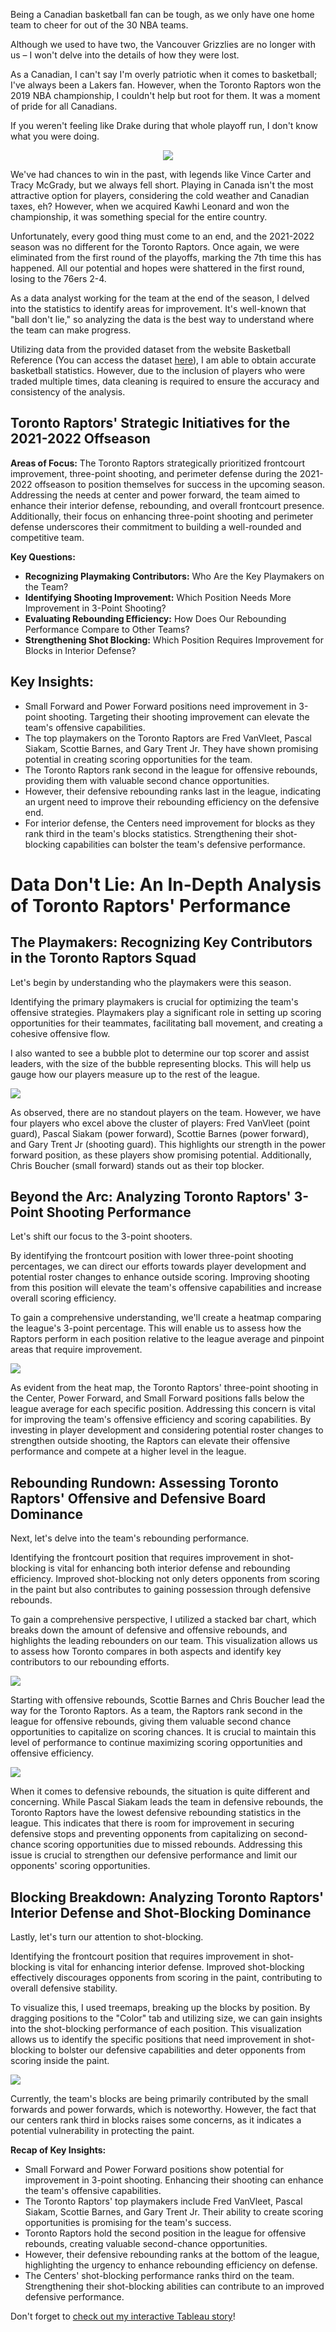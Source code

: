 Being a Canadian basketball fan can be tough, as we only have one home team to cheer for out of the 30 NBA teams. 

Although we used to have two, the Vancouver Grizzlies are no longer with us – I won't delve into the details of how they were lost. 

As a Canadian, I can't say I'm overly patriotic when it comes to basketball; I've always been a Lakers fan. However, when the Toronto Raptors won the 2019 NBA championship, I couldn't help but root for them. It was a moment of pride for all Canadians. 

If you weren't feeling like Drake during that whole playoff run, I don't know what you were doing.

<div style="text-align: center;">
<img src="images/Drake Gif.gif?raw=true"/>
</div>

We've had chances to win in the past, with legends like Vince Carter and Tracy McGrady, but we always fell short. Playing in Canada isn't the most attractive option for players, considering the cold weather and Canadian taxes, eh? However, when we acquired Kawhi Leonard and won the championship, it was something special for the entire country.

Unfortunately, every good thing must come to an end, and the 2021-2022 season was no different for the Toronto Raptors. Once again, we were eliminated from the first round of the playoffs, marking the 7th time this has happened. All our potential and hopes were shattered in the first round, losing to the 76ers 2-4.

As a data analyst working for the team at the end of the season, I delved into the statistics to identify areas for improvement. It's well-known that "ball don't lie," so analyzing the data is the best way to understand where the team can make progress.

Utilizing data from the provided dataset from the website Basketball Reference (You can access the dataset [here](https://www.basketball-reference.com/leagues/NBA_2022_totals.html)), I am able to obtain accurate basketball statistics. However, due to the inclusion of players who were traded multiple times, data cleaning is required to ensure the accuracy and consistency of the analysis.

## Toronto Raptors' Strategic Initiatives for the 2021-2022 Offseason
**Areas of Focus:**
The Toronto Raptors strategically prioritized frontcourt improvement, three-point shooting, and perimeter defense during the 2021-2022 offseason to position themselves for success in the upcoming season. Addressing the needs at center and power forward, the team aimed to enhance their interior defense, rebounding, and overall frontcourt presence. Additionally, their focus on enhancing three-point shooting and perimeter defense underscores their commitment to building a well-rounded and competitive team.

**Key Questions:**
- **Recognizing Playmaking Contributors:** Who Are the Key Playmakers on the Team?
- **Identifying Shooting Improvement:** Which Position Needs More Improvement in 3-Point Shooting?
- **Evaluating Rebounding Efficiency:** How Does Our Rebounding Performance Compare to Other Teams?
- **Strengthening Shot Blocking:** Which Position Requires Improvement for Blocks in Interior Defense?

## Key Insights:
- Small Forward and Power Forward positions need improvement in 3-point shooting. Targeting their shooting improvement can elevate the team's offensive capabilities.
- The top playmakers on the Toronto Raptors are Fred VanVleet, Pascal Siakam, Scottie Barnes, and Gary Trent Jr. They have shown promising potential in creating scoring opportunities for the team.
- The Toronto Raptors rank second in the league for offensive rebounds, providing them with valuable second chance opportunities.
- However, their defensive rebounding ranks last in the league, indicating an urgent need to improve their rebounding efficiency on the defensive end.
- For interior defense, the Centers need improvement for blocks as they rank third in the team's blocks statistics. Strengthening their shot-blocking capabilities can bolster the team's defensive performance.

# Data Don't Lie: An In-Depth Analysis of Toronto Raptors' Performance

## The Playmakers: Recognizing Key Contributors in the Toronto Raptors Squad

Let's begin by understanding who the playmakers were this season. 

Identifying the primary playmakers is crucial for optimizing the team's offensive strategies. Playmakers play a significant role in setting up scoring opportunities for their teammates, facilitating ball movement, and creating a cohesive offensive flow.

I also wanted to see a bubble plot to determine our top scorer and assist leaders, with the size of the bubble representing blocks. This will help us gauge how our players measure up to the rest of the league.

<img src="images/Bubbleplot.jpg?raw=true"/>

As observed, there are no standout players on the team. However, we have four players who excel above the cluster of players: Fred VanVleet (point guard), Pascal Siakam (power forward), Scottie Barnes (power forward), and Gary Trent Jr (shooting guard). This highlights our strength in the power forward position, as these players show promising potential. Additionally, Chris Boucher (small forward) stands out as their top blocker.

## Beyond the Arc: Analyzing Toronto Raptors' 3-Point Shooting Performance

Let's shift our focus to the 3-point shooters. 

By identifying the frontcourt position with lower three-point shooting percentages, we can direct our efforts towards player development and potential roster changes to enhance outside scoring. Improving shooting from this position will elevate the team's offensive capabilities and increase overall scoring efficiency.

To gain a comprehensive understanding, we'll create a heatmap comparing the league's 3-point percentage. This will enable us to assess how the Raptors perform in each position relative to the league average and pinpoint areas that require improvement.

<img src="images/Heatmap.jpg?raw=true"/>

As evident from the heat map, the Toronto Raptors' three-point shooting in the Center, Power Forward, and Small Forward positions falls below the league average for each specific position. Addressing this concern is vital for improving the team's offensive efficiency and scoring capabilities. By investing in player development and considering potential roster changes to strengthen outside shooting, the Raptors can elevate their offensive performance and compete at a higher level in the league.

## Rebounding Rundown: Assessing Toronto Raptors' Offensive and Defensive Board Dominance

Next, let's delve into the team's rebounding performance. 

Identifying the frontcourt position that requires improvement in shot-blocking is vital for enhancing both interior defense and rebounding efficiency. Improved shot-blocking not only deters opponents from scoring in the paint but also contributes to gaining possession through defensive rebounds.

To gain a comprehensive perspective, I utilized a stacked bar chart, which breaks down the amount of defensive and offensive rebounds, and highlights the leading rebounders on our team. This visualization allows us to assess how Toronto compares in both aspects and identify key contributors to our rebounding efforts.

<img src="images/OffenseRebounds.jpg?raw=true"/>

Starting with offensive rebounds, Scottie Barnes and Chris Boucher lead the way for the Toronto Raptors. As a team, the Raptors rank second in the league for offensive rebounds, giving them valuable second chance opportunities to capitalize on scoring chances. It is crucial to maintain this level of performance to continue maximizing scoring opportunities and offensive efficiency.

<img src="images/DefenseRebounds.jpg?raw=true"/>

When it comes to defensive rebounds, the situation is quite different and concerning. While Pascal Siakam leads the team in defensive rebounds, the Toronto Raptors have the lowest defensive rebounding statistics in the league. This indicates that there is room for improvement in securing defensive stops and preventing opponents from capitalizing on second-chance scoring opportunities due to missed rebounds. Addressing this issue is crucial to strengthen our defensive performance and limit our opponents' scoring opportunities.

## Blocking Breakdown: Analyzing Toronto Raptors' Interior Defense and Shot-Blocking Dominance

Lastly, let's turn our attention to shot-blocking. 

Identifying the frontcourt position that requires improvement in shot-blocking is vital for enhancing interior defense. Improved shot-blocking effectively discourages opponents from scoring in the paint, contributing to overall defensive stability.

To visualize this, I used treemaps, breaking up the blocks by position. By dragging positions to the "Color" tab and utilizing size, we can gain insights into the shot-blocking performance of each position. This visualization allows us to identify the specific positions that need improvement in shot-blocking to bolster our defensive capabilities and deter opponents from scoring inside the paint.

<img src="images/Blocks.jpg?raw=true"/>

Currently, the team's blocks are being primarily contributed by the small forwards and power forwards, which is noteworthy. However, the fact that our centers rank third in blocks raises some concerns, as it indicates a potential vulnerability in protecting the paint.

**Recap of Key Insights:**
- Small Forward and Power Forward positions show potential for improvement in 3-point shooting. Enhancing their shooting can enhance the team's offensive capabilities.
- The Toronto Raptors' top playmakers include Fred VanVleet, Pascal Siakam, Scottie Barnes, and Gary Trent Jr. Their ability to create scoring opportunities is promising for the team's success.
- Toronto Raptors hold the second position in the league for offensive rebounds, creating valuable second-chance opportunities.
- However, their defensive rebounding ranks at the bottom of the league, highlighting the urgency to enhance rebounding efficiency on defense.
- The Centers' shot-blocking performance ranks third on the team. Strengthening their shot-blocking abilities can contribute to an improved defensive performance.

Don't forget to [check out my interactive Tableau story](https://public.tableau.com/app/profile/shekela/viz/NBA_16912797295950/Story1?publish=yes)!

